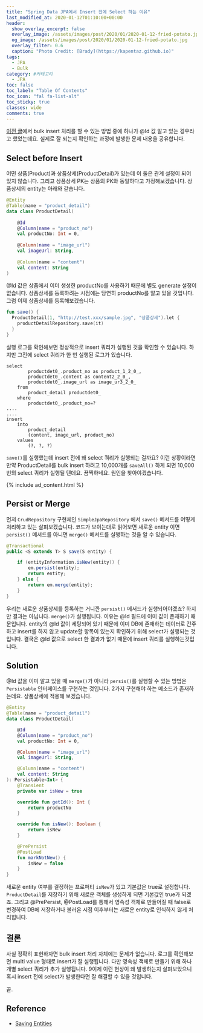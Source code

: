 ```yaml
---
title: "Spring Data JPA에서 Insert 전에 Select 하는 이유"
last_modified_at: 2020-01-12T01:10:00+00:00
header:
  show_overlay_excerpt: false
  overlay_image: /assets/images/post/2020/01/2020-01-12-fried-potato.jpg
  og_image: /assets/images/post/2020/01/2020-01-12-fried-potato.jpg
  overlay_filter: 0.6
  caption: "Photo Credit: [Brady](https://kapentaz.github.io)"
tags:
  - JPA
  - Bulk
category: #카테고리
  - JPA
toc: false
toc_label: "Table Of Contents"
toc_icon: "fal fa-list-alt"
toc_sticky: true
classes: wide
comments: true
---
```




[이전 글]([https://kapentaz.github.io/jpa/JPA-Batch-Insert-with-MySQL/])에서 bulk insert 처리를 할 수 있는 방법 중에 하나가 @Id 값 알고 있는 경우라고 했었는데요. 실제로 잘 되는지 확인하는 과정에 발생한 문제 내용을 공유합니다.

## Select before Insert
어떤 상품(Product)과 상품상세(ProductDetail)가 있는데 이 둘은 관계 설정이 되어 있지 않습니다. 그리고 상품상세 PK는 상품의 PK와 동일하다고 가정해보겠습니다. 상품상세의 entity는 아래와 같습니다.

```kotlin
@Entity  
@Table(name = "product_detail")  
data class ProductDetail(  
  
    @Id  
    @Column(name = "product_no")  
    val productNo: Int = 0,  
  
    @Column(name = "image_url")  
    val imageUrl: String,  
  
    @Column(name = "content")  
    val content: String  
)
```
@Id 값은 상품에서 이미 생성한  productNo를 사용하기 때문에 별도 generate 설정이 없습니다.  상품상세를 등록하려는 시점에는 당연히 productNo를 알고 있을 것입니다. 그럼 이제 상품상세를 등록해보겠습니다.
```kotlin
fun save() {  
  ProductDetail(1, "http://test.xxx/sample.jpg", "상품상세").let {  
    productDetailRepository.save(it)  
  }    
}
```
실행 로그를 확인해보면 정상적으로 insert 쿼리가 실행된 것을 확인할 수 있습니다. 하지만 그전에 select 쿼리가 한 번 실행된 로그가 있습니다.
```
select
        productdet0_.product_no as product_1_2_0_,
        productdet0_.content as content2_2_0_,
        productdet0_.image_url as image_ur3_2_0_ 
    from
        product_detail productdet0_ 
    where
        productdet0_.product_no=?
....
....
insert 
    into
        product_detail
        (content, image_url, product_no) 
    values
        (?, ?, ?)
```
`save()`를 실행했는데 insert 전에 왜 select 쿼리가 실행되는 걸까요? 이런 상황이라면 만약 ProductDetail를 bulk insert 하려고 10,000개를 `saveAll()` 하게 되면 10,000번의 select 쿼리가 실행될 텐데요. 끔찍하네요. 원인을 찾아야겠습니다.

{% include ad_content.html %}

## Persist or Merge
먼저 `CrudRepository` 구현체인 `SimpleJpaRepository` 에서 `save()` 메서드를 어떻게 처리하고 있는 살펴보겠습니다. 코드가 보이는대로 읽어보면 새로운 entity 이면 `persist()` 메서드를 아니면 `merge()` 메서드를  실행하는 것을 알 수 있습니다.
```java
@Transactional
public <S extends T> S save(S entity) {

	if (entityInformation.isNew(entity)) {
		em.persist(entity);
		return entity;
	} else {
		return em.merge(entity);
	}
}
```
우리는 새로운 상품상세를 등록하는 거니깐 `persist()` 메서드가 실행되어야겠죠? 하지만 결과는 아닙니다. `merge()`가 실행됩니다. 이유는 @Id 필드에 이미 값이 존재하기 때문입니다. entity의 @Id 값이 세팅되어 있기 때문에 이미 DB에 존재하는 데이터로 간주하고  insert를 하지 않고 update할 항목이 있는지 확인하기 위해 select가 실행되는 것입니다. 결국은 @Id 값으로 select 한 결과가 없기 때문에 insert 쿼리를 실행하는것입니다.

## Solution
@Id 값을 이미 알고 있을 때 `merge()`가 아니라 `persis()`를 실행할 수 있는 방법은 `Persistable`  인터페이스를 구현하는 것입니다.  2가지 구현해야 하는 메소드가 존재하는데요. 상품상세에 적용해 보겠습니다.
```kotlin
@Entity
@Table(name = "product_detail")
data class ProductDetail(

    @Id
    @Column(name = "product_no")
    val productNo: Int = 0,

    @Column(name = "image_url")
    val imageUrl: String,

    @Column(name = "content")
    val content: String
): Persistable<Int> {
    @Transient
    private var isNew = true

    override fun getId(): Int {
        return productNo
    }

    override fun isNew(): Boolean {
        return isNew
    }

    @PrePersist
    @PostLoad
    fun markNotNew() {
        isNew = false
    }
}
```
새로운 entity 여부를 결정하는 프로퍼티 `isNew`가 있고 기본값은 true로 설정합니다. `ProductDetail`를 저장하기 위해 새로운 객체를 생성하게 되면 기본값인 true가 되겠죠. 그리고 @PrePersist, @PostLoad를 통해서 영속성 객체로 만들어질 때 false로 변경하여 DB에 저장하거나 불러온 시점 이후부터는 새로운 entity로 인식하지 않게 처리힙니다.

## 결론
사실 정확히 표현하자면 bulk insert 처리 자체에는 문제가 없습니다. 로그를 확인해보면 multi value 형태로 insert가 잘 실행됩니다. 다만 영속성 객체로 만들기 위해 하나 개별 select 쿼리가 추가 실행됩니다. 9이제 이런 현상이 왜 발생하는지 살펴보았으니 혹시 insert 전에 select가 발생한다면 잘 해결할 수 있을 것입니다.

끝.


## Reference

 - [Saving Entities](https://docs.spring.io/spring-data/jpa/docs/current/reference/html/#jpa.entity-persistence.saving-entites)
